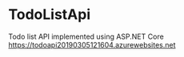 # TodoListApi
Todo list API implemented using ASP.NET Core
https://todoapi20190305121604.azurewebsites.net
